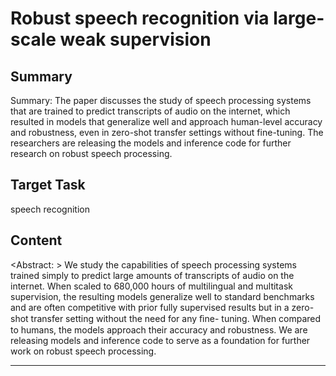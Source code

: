 # Robust speech recognition via large-scale weak supervision

## Summary

Summary: The paper discusses the study of speech processing systems that are trained to predict transcripts of audio on the internet, which resulted in models that generalize well and approach human-level accuracy and robustness, even in zero-shot transfer settings without fine-tuning. The researchers are releasing the models and inference code for further research on robust speech processing.


## Target Task

speech recognition

## Content

<Abstract: >
We study the capabilities of speech processing
systems trained simply to predict large amounts of
transcripts of audio on the internet. When scaled
to 680,000 hours of multilingual and multitask
supervision, the resulting models generalize well
to standard benchmarks and are often competitive
with prior fully supervised results but in a zero-
shot transfer setting without the need for any ﬁne-
tuning. When compared to humans, the models
approach their accuracy and robustness. We are
releasing models and inference code to serve as
a foundation for further work on robust speech
processing.



---

